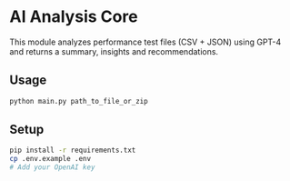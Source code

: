 # AI Analysis Core

This module analyzes performance test files (CSV + JSON) using GPT-4 and returns a summary, insights and recommendations.

## Usage

```bash
python main.py path_to_file_or_zip
```

## Setup

```bash
pip install -r requirements.txt
cp .env.example .env
# Add your OpenAI key
```
